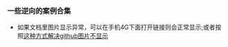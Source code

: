 ### 一些逆向的案例合集
- 如果文档里图片显示异常，可以在手机4G下面打开链接则会正常显示;或者按照[这种方式解决github图片不显示](https://georgedage.blog.csdn.net/article/details/104650661)

